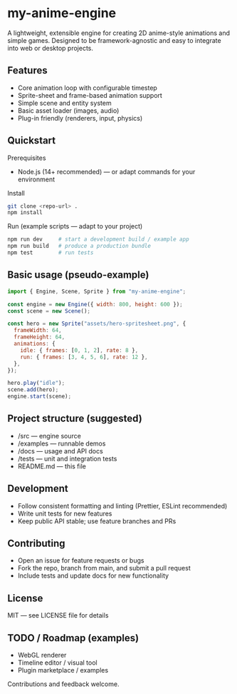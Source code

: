 # my-anime-engine

A lightweight, extensible engine for creating 2D anime-style animations and simple games. Designed to be framework-agnostic and easy to integrate into web or desktop projects.

## Features

- Core animation loop with configurable timestep
- Sprite-sheet and frame-based animation support
- Simple scene and entity system
- Basic asset loader (images, audio)
- Plug-in friendly (renderers, input, physics)

## Quickstart

Prerequisites

- Node.js (14+ recommended) — or adapt commands for your environment

Install

```bash
git clone <repo-url> .
npm install
```

Run (example scripts — adapt to your project)

```bash
npm run dev     # start a development build / example app
npm run build   # produce a production bundle
npm test        # run tests
```

## Basic usage (pseudo-example)

```js
import { Engine, Scene, Sprite } from "my-anime-engine";

const engine = new Engine({ width: 800, height: 600 });
const scene = new Scene();

const hero = new Sprite("assets/hero-spritesheet.png", {
  frameWidth: 64,
  frameHeight: 64,
  animations: {
    idle: { frames: [0, 1, 2], rate: 8 },
    run: { frames: [3, 4, 5, 6], rate: 12 },
  },
});

hero.play("idle");
scene.add(hero);
engine.start(scene);
```

## Project structure (suggested)

- /src — engine source
- /examples — runnable demos
- /docs — usage and API docs
- /tests — unit and integration tests
- README.md — this file

## Development

- Follow consistent formatting and linting (Prettier, ESLint recommended)
- Write unit tests for new features
- Keep public API stable; use feature branches and PRs

## Contributing

- Open an issue for feature requests or bugs
- Fork the repo, branch from main, and submit a pull request
- Include tests and update docs for new functionality

## License

MIT — see LICENSE file for details

## TODO / Roadmap (examples)

- WebGL renderer
- Timeline editor / visual tool
- Plugin marketplace / examples

Contributions and feedback welcome.

